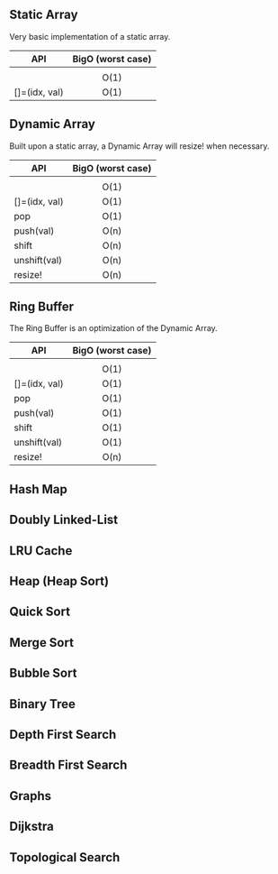 ## Static Array

Very basic implementation of a static array.

| API           | BigO (worst case)
| --------------|:---------------:|
|               |                 |
| [](idx)       | O(1)            |
| []=(idx, val) | O(1)            |


## Dynamic Array

Built upon a static array, a Dynamic Array will resize! when necessary.

| API           | BigO (worst case)
| --------------|:---------------:|
|               |                 |
| [](idx)       | O(1)            |
| []=(idx, val) | O(1)            |
| pop           | O(1)            |
| push(val)     | O(n)            |
| shift         | O(n)            |
| unshift(val)  | O(n)            |
| resize!       | O(n)            |

## Ring Buffer

The Ring Buffer is an optimization of the Dynamic Array.

| API           | BigO (worst case)
| --------------|:---------------:|
|               |                 |
| [](idx)       | O(1)            |
| []=(idx, val) | O(1)            |
| pop           | O(1)            |
| push(val)     | O(1)            |
| shift         | O(1)            |
| unshift(val)  | O(1)            |
| resize!       | O(n)            |


## Hash Map

## Doubly Linked-List

## LRU Cache

## Heap (Heap Sort)

## Quick Sort

## Merge Sort

## Bubble Sort

## Binary Tree

## Depth First Search

## Breadth First Search

## Graphs

## Dijkstra

## Topological Search

